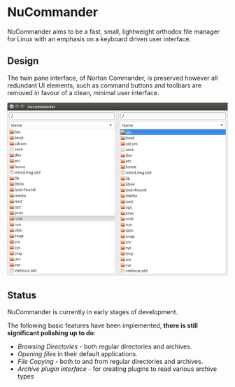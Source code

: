 # NuCommander

NuCommander aims to be a fast, small, lightweight orthodox file
manager for Linux with an emphasis on a keyboard driven user
interface.

## Design

The twin pane interface, of Norton Commander, is preserved however all
redundant UI elements, such as command buttons and toolbars are
removed in favour of a clean, minimal user interface.

![Screenshot](img/screenshot.png)

## Status

NuCommander is currently in early stages of development.

The following basic features have been implemented, __there is still
significant polishing up to do__:

   * *Browsing Directories* - both regular directories and archives.
   * *Opening files* in their default applications.
   * *File Copying* - both to and from regular directories and archives.
   * *Archive plugin interface* - for creating plugins to read various archive types
